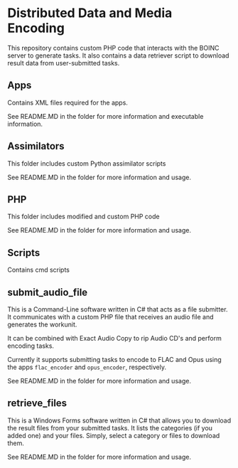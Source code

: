 # Distributed Data and Media Encoding

This repository contains custom PHP code that interacts with the BOINC server to generate tasks. It also contains a data retriever script to download result data from user-submitted tasks.

## Apps
Contains XML files required for the apps.

See README.MD in the folder for more information and executable information.

## Assimilators
This folder includes custom Python assimilator scripts

See README.MD in the folder for more information and usage.

## PHP
This folder includes modified and custom PHP code

See README.MD in the folder for more information and usage.

## Scripts

Contains cmd scripts

## submit_audio_file
This is a Command-Line software written in C# that acts as a file submitter. It communicates with a custom PHP file that receives an audio file and generates the workunit.

It can be combined with Exact Audio Copy to rip Audio CD's and perform encoding tasks.

Currently it supports submitting tasks to encode to FLAC and Opus using the apps `flac_encoder` and `opus_encoder`, respectively.

See README.MD in the folder for more information and usage.

## retrieve_files
This is a Windows Forms software written in C# that allows you to download the result files from your submitted tasks. It lists the categories (if you added one) and your files. Simply, select a category or files to download them.

See README.MD in the folder for more information and usage.